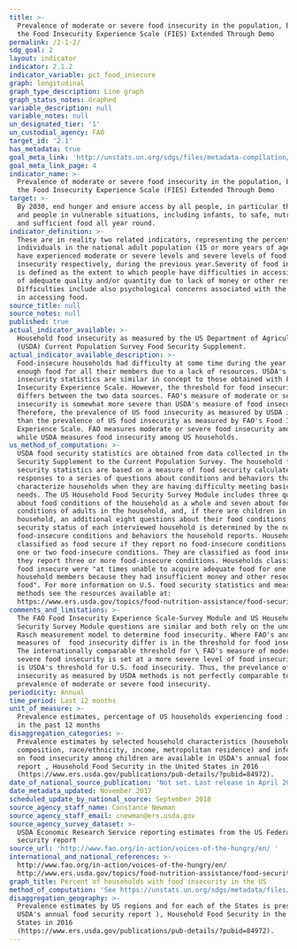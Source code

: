 ```yaml
---
title: >-
  Prevalence of moderate or severe food insecurity in the population, based on
  the Food Insecurity Experience Scale (FIES) Extended Through Demo
permalink: /2-1-2/
sdg_goal: 2
layout: indicator
indicator: 2.1.2
indicator_variable: pct_food_insecure
graph: longitudinal
graph_type_description: Line graph
graph_status_notes: Graphed
variable_description: null
variable_notes: null
un_designated_tier: '1'
un_custodial_agency: FAO
target_id: '2.1'
has_metadata: true
goal_meta_link: 'http://unstats.un.org/sdgs/files/metadata-compilation/Metadata-Goal-2.pdf'
goal_meta_link_page: 4
indicator_name: >-
  Prevalence of moderate or severe food insecurity in the population, based on
  the Food Insecurity Experience Scale (FIES) Extended Through Demo
target: >-
  By 2030, end hunger and ensure access by all people, in particular the poor
  and people in vulnerable situations, including infants, to safe, nutritious
  and sufficient food all year round.
indicator_definition: >-
  These are in reality two related indicators, representing the percentage of
  individuals in the national adult population (15 or more years of age) that
  have experienced moderate or severe levels and severe levels of food
  insecurity respectively, during the previous year.Severity of food insecurity
  is defined as the extent to which people have difficulties in accessing food
  of adequate quality and/or quantity due to lack of money or other resources.
  Difficulties include also psychological concerns associated with the struggle
  in accessing food.
source_title: null
source_notes: null
published: true
actual_indicator_available: >-
  Household food insecurity as measured by the US Department of Agriculture's
  (USDA) Current Population Survey Food Security Supplement. 
actual_indicator_available_description: >-
  Food-insecure households had difficulty at some time during the year providing
  enough food for all their members due to a lack of resources. USDA's food
  insecurity statistics are similar in concept to those obtained with FAO's Food
  Insecurity Experience Scale. However, the threshold for food insecurity
  differs between the two data sources. FAO's measure of moderate or severe food
  insecurity is somewhat more severe than USDA's measure of food insecurity.
  Therefore, the prevalence of US food insecurity as measured by USDA is higher
  than the prevalence of US food insecurity as measured by FAO's Food Insecurity
  Experience Scale. FAO measures moderate or severe food insecurity among adults
  while USDA measures food insecurity among US households.
us_method_of_computation: >-
  USDA food security statistics are obtained from data collected in the Food
  Security Supplement to the Current Population Survey. The household food
  security statistics are based on a measure of food security calculated from
  responses to a series of questions about conditions and behaviors that
  characterize households when they are having difficulty meeting basic food
  needs. The US Household Food Security Survey Module includes three questions
  about food conditions of the household as a whole and seven about food
  conditions of adults in the household, and, if there are children in the
  household, an additional eight questions about their food conditions. The food
  security status of each interviewed household is determined by the number of
  food-insecure conditions and behaviors the household reports. Households are
  classified as food secure if they report no food-insecure conditions or only
  one or two food-insecure conditions. They are classified as food insecure if
  they report three or more food-insecure conditions. Households classified as
  food insecure were "at times unable to acquire adequate food for one or more
  household members because they had insufficient money and other resources for
  food". For more information on U.S. food security statistics and measurement
  methods see the resources available at:
  https://www.ers.usda.gov/topics/food-nutrition-assistance/food-security-in-the-us/readings/
comments_and_limitations: >-
  The FAO Food Insecurity Experience Scale-Survey Module and US Household Food
  Security Survey Module questions are similar and both rely on the underlying
  Rasch measurement model to determine food insecurity. Where FAO's and USDA's
  measures of  food insecurity differ is in the threshold for food insecurity.
  The internationally comparable threshold for \ FAO's measure of moderate or
  severe food insecurity is set at a more severe level of food insecurity than
  is USDA's threshold for U.S. food insecurity. Thus, the prevelance of food
  insecurity as measured by USDA methods is not perfectly comparable to FAO's
  prevalence of moderate or severe food insecurity.
periodicity: Annual
time_period: Last 12 months
unit_of_measure: >-
  Prevalence estimates, percentage of US households experiencing food insecurity
  in the past 12 months
disaggregation_categories: >-
  Prevalence estimates by selected household characteristics (household
  composition, race/ethnicity, income, metropolitan residence) and information
  on food insecurity among children are available in USDA's annual food security
  report , Household Food Security in the United States in 2016
  (https://www.ers.usda.gov/publications/pub-details/?pubid=84972).
date_of_national_source_publication: 'Not set. Last release in April 2016, updated in August 2016.'
date_metadata_updated: November 2017
scheduled_update_by_national_source: September 2018
source_agency_staff_name: Constance Newman
source_agency_staff_email: cnewman@ers.usda.gov
source_agency_survey_dataset: >-
  USDA Economic Research Service reporting estimates from the US Federal food
  security report
source_url: 'http://www.fao.org/in-action/voices-of-the-hungry/en/ '
international_and_national_references: >-
  http://www.fao.org/in-action/voices-of-the-hungry/en/
  http://www.ers.usda.gov/topics/food-nutrition-assistance/food-security-in-the-us.aspx
graph_title: Percent of households with food insecurity in the US
method_of_computation: 'See https://unstats.un.org/sdgs/metadata/files/Metadata-02-01-02.pdf.'
disaggregation_geography: >-
  Prevalence estimates by US regions and for each of the States is presented in
  USDA's annual food security report ), Household Food Security in the United
  States in 2016
  (https://www.ers.usda.gov/publications/pub-details/?pubid=84972).
---
```

